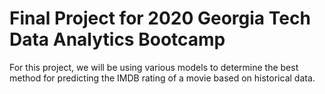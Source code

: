 # Final Project for 2020 Georgia Tech Data Analytics Bootcamp

For this project, we will be using various models to determine the best method for predicting the IMDB rating of a movie based on historical data. 
